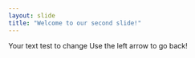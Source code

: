 ```yaml
---
layout: slide
title: "Welcome to our second slide!"
---
```

Your text test to change
Use the left arrow to go back!
